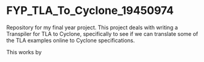 # FYP_TLA_To_Cyclone_19450974
Repository for my final year project. This project deals with writing a Transpiler for TLA to Cyclone, specifically to see if we can translate some of the TLA examples online to Cyclone specifications.  

This works by 

